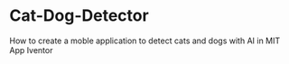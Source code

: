 # Cat-Dog-Detector
How to create a moble application to detect cats and dogs with AI in MIT App Iventor
